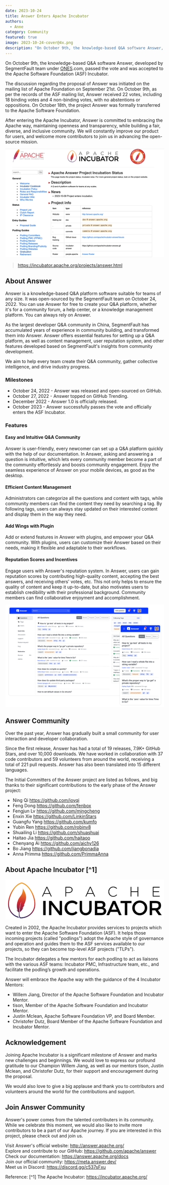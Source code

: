 ```yaml
---
date: 2023-10-24
title: Answer Enters Apache Incubator
authors:
  - Anne
category: Community
featured: true
image: 2023-10-24-cover@4x.png
description: "On October 9th, the knowledge-based Q&A software Answer, developed by SegmentFault team under ONES.com, passed the vote and was accepted to the Apache Software Foundation (ASF) Incubator."
---
```


On October 9th, the knowledge-based Q&A software Answer, developed by SegmentFault team under [ONES](http://ones.com/).com, passed the vote and was accepted to the Apache Software Foundation (ASF) Incubator.

The discussion regarding the proposal of Answer was initiated on the mailing list of Apache Foundation on September 21st. On October 9th, as per the records of the ASF mailing list, Answer received 22 votes, including 18 binding votes and 4 non-binding votes, with no abstentions or oppositions. On October 18th, the project Answer was formally transferred to the Apache Software Foundation.

After entering the Apache Incubator, Answer is committed to embracing the Apache way, maintaining openness and transparency, while building a fair, diverse, and inclusive community. We will constantly improve our product for users, and welcome more contributors to join us in advancing the open-source mission.

![Answer Project Incubation Status in Apache Incubator](apache-answer-project-page.png)

> https://incubator.apache.org/projects/answer.html

## About Answer

Answer is a knowledge-based Q&A platform software suitable for teams of any size. It was open-sourced by the SegmentFault team on October 24, 2022. You can use Answer for free to create your Q&A platform, whether it's for a community forum, a help center, or a knowledge management platform. You can always rely on Answer.

As the largest developer Q&A community in China, SegmentFault has accumulated years of experience in community building, and transformed them into Answer. Answer offers essential features for setting up a Q&A platform, as well as content management, user reputation system, and other features developed based on SegmentFault's insights from community development.

We aim to help every team create their Q&A community, gather collective intelligence, and drive industry progress.

### Milestones
- October 24, 2022 - Answer was released and open-sourced on GitHub.
- October 27, 2022 - Answer topped on GitHub Trending.
- December 2022 - Answer 1.0 is officially released.
- October 2023 - Answer successfully passes the vote and officially enters the ASF Incubator.

### Features
#### Easy and Intuitive Q&A Community
Answer is user-friendly, every newcomer can set up a Q&A platform quickly with the help of our documentation. In Answer, asking and answering a question is intuitive, which lets every community member become a part of the community effortlessly and boosts community engagement. Enjoy the seamless experience of Answer on your mobile devices, as good as the desktop.

#### Efficient Content Management
Administrators can categorize all the questions and content with tags, while community members can find the content they need by searching a tag. By following tags, users can always stay updated on their interested content and display them in the way they need.

#### Add Wings with Plugin
Add or extend features in Answer with plugins, and empower your Q&A community. With plugins, users can customize their Answer based on their needs, making it flexible and adaptable to their workflows.

#### Reputation Scores and Incentives
Engage users with Answer's reputation system. In Answer, users can gain reputation scores by contributing high-quality content, accepting the best answers, and receiving others' votes, etc. This not only helps to ensure the quality of content and keep it up-to-date, but also motivates users to establish credibility with their professional background. Community members can find collaborative enjoyment and accomplishment.

![Screenshot of Answer](product-screenshot.gif)

## Answer Community
Over the past year, Answer has gradually built a small community for user interaction and developer collaboration.

Since the first release, Answer has had a total of 19 releases, 7.9K+ GitHub Stars, and over 10,000 downloads. We have worked in collaboration with 37 code contributors and 59 volunteers from around the world, receiving a total of 221 pull requests. Answer has also been translated into 15 different languages.

The Initial Committers of the Answer project are listed as follows, and big thanks to  their significant contributions to the early phase of the Answer project:
- Ning Qi https://github.com/joyqi
- Feng Dong https://github.com/fenbox
- Fengjun Lv https://github.com/mingcheng
- Enxin Xie https://github.com/LinkinStars
- Guangfu Yang https://github.com/kumfo
- Yubin Ren https://github.com/robinv8
- Shuailing Li https://github.com/shuashuai
- Haitao Jia https://github.com/haitaoo
- Chenyang Ai https://github.com/aichy126
- Bo Jiang  https://github.com/jiangbonadia
- Anna Primma https://github.com/PrimmaAnna

## About Apache Incubator [^1]

![Apache Incubator](apache-incubator-logo.png)

Created in 2002, the Apache Incubator provides services to projects which want to enter the Apache Software Foundation (ASF). It helps those incoming projects (called "podlings") adopt the Apache style of governance and operation and guides them to the ASF services available to our projects, so they can become top-level ASF projects ("TLPs").

The Incubator delegates a few mentors for each podling to act as liaisons with the various ASF teams: Incubator PMC, Infrastructure team, etc., and facilitate the podling’s growth and operations.

Answer will embrace the Apache way with the guidance of the 4 Incubator Mentors:
- Willem Jiang, Director of the Apache Software Foundation and Incubator Mentor.
- tison, Member of the Apache Software Foundation and Incubator Mentor.
- Justin Mclean, Apache Software Foundation VP, and Board Member.
- Christofer Dutz, Board Member of the Apache Software Foundation and Incubator Mentor.

## Acknowledgement
Joining Apache Incubator is a significant milestone of Answer and marks new challenges and beginnings. We would love to express our profound gratitude to our Champion Willem Jiang, as well as our mentors tison, Justin Mclean, and Christofer Dutz, for their support and encouragement during the proposal.

We would also love to give a big applause and thank you to contributors and volunteers around the world for the contributions and support.


## Join Answer Community
Answer's power comes from the talented contributers in its community. While we celebrate this moment, we would also like to invite more contributors to be a part of our Apache journey. If you are interested in this project, please check out and join us.

Visit Answer's official website: http://answer.apache.org/     
Explore and contribute to our GitHub: https://github.com/apache/answer       
Check our documentation: https://answer.apache.org/docs          
Join our official community: https://meta.answer.dev/         
Meet us in Discord: https://discord.gg/c537sFxu

Reference: [^1] The Apache Incubator: https://incubator.apache.org/


